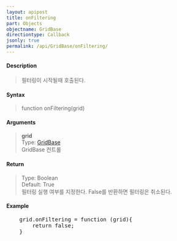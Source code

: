 ```yaml
---
layout: apipost
title: onFiltering
part: Objects
objectname: GridBase
directiontype: Callback
jsonly: true
permalink: /api/GridBase/onFiltering/
---
```



#### Description

> 필터링이 시작될때 호출된다.  

#### Syntax

> function onFiltering(grid)  

#### Arguments  

> **grid**  
> Type: [GridBase](/api/GridBase/)  
> GridBase 컨트롤  

#### Return  

> Type: Boolean   
> Default: True  
> 필터링 실행 여부를 지정한다.  False를 반환하면 필터링은 취소된다.  

#### Example

<pre class="prettyprint">
    grid.onFiltering = function (grid){
	    return false;
	}
</pre>

